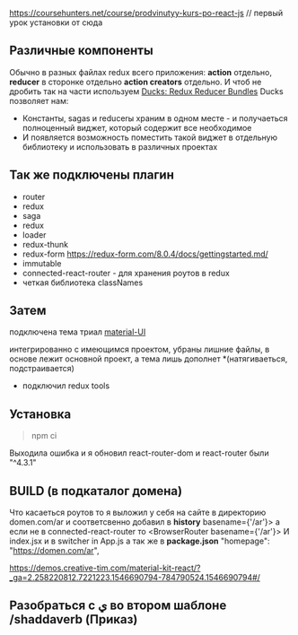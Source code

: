 https://coursehunters.net/course/prodvinutyy-kurs-po-react-js  // первый урок установки от сюда

## Различные компоненты
Обычно в разных файлах redux всего приложения: __action__ отдельно, __reducer__   в сторонке отдельно
__action creators__ отдельно. И чтоб не дробить так на части используем [Ducks: Redux Reducer Bundles](https://github.com/erikras/ducks-modular-redux)
Ducks позволяет нам:
- Константы, sagas и reducerы храним в одном месте - и получаеться полноценный виджет, который содержит все необходимое
- И появляется возможность поместить такой виджет в отдельную библиотеку и использовать в различных проектах 


## Так же подключены плагин
- router 
- redux 
- saga 
- redux 
- loader
- redux-thunk
- redux-form  https://redux-form.com/8.0.4/docs/gettingstarted.md/
- immutable
- connected-react-router - для хранения роутов в redux
- четкая библиотека classNames

## Затем 
подключена тема триал [material-UI](#https://demos.creative-tim.com/material-kit-react/#/)

интегрированно с имеющимся проектом, убраны лишние файлы, 
в основе лежит основной проект, а тема лишь дополнет *(натягиваеться, подстраивается)

- подключил redux tools


## Установка

> npm ci

Выходила ошибка и я обновил react-router-dom и  react-router
были "^4.3.1"

## BUILD (в подкаталог домена)
Что касаеться роутов то я выложил у себя на сайте в директорию domen.com/ar 
и соответсвенно добавил в __history__ basename={'/ar'}> а если не в connected-react-router то <BrowserRouter basename={'/ar'}> И  index.jsx и __<Redirect to='/'/>__ в switcher in App.js
a так же в __package.json__  "homepage": "https://domen.com/ar",


https://demos.creative-tim.com/material-kit-react/?_ga=2.258220812.7221223.1546690794-784790524.1546690794#/



## Разобраться с ي во втором шаблоне /shaddaverb (Приказ)